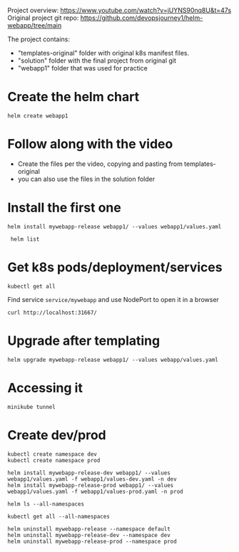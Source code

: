 
Project overview:  https://www.youtube.com/watch?v=jUYNS90nq8U&t=47s  
Original project git repo: https://github.com/devopsjourney1/helm-webapp/tree/main  

The project contains:
- "templates-original" folder with original k8s manifest files.
- "solution" folder with the final project from original git
- "webapp1" folder that was used for practice

# Create the helm chart
```
helm create webapp1
```

# Follow along with the video
- Create the files per the video, copying and pasting from templates-original
- you can also use the files in the solution folder

# Install the first one
```
helm install mywebapp-release webapp1/ --values webapp1/values.yaml
```

```shell
 helm list
```

# Get k8s pods/deployment/services

```shell
kubectl get all 
```

Find service `service/mywebapp` and use NodePort to open it in a browser

```shell
curl http://localhost:31667/
```

# Upgrade after templating
```
helm upgrade mywebapp-release webapp1/ --values webapp/values.yaml
```

# Accessing it
```
minikube tunnel
```

# Create dev/prod
```shell
kubectl create namespace dev
kubectl create namespace prod
```

```shell
helm install mywebapp-release-dev webapp1/ --values webapp1/values.yaml -f webapp1/values-dev.yaml -n dev
helm install mywebapp-release-prod webapp1/ --values webapp1/values.yaml -f webapp1/values-prod.yaml -n prod
```

```shell
helm ls --all-namespaces
```

```shell
kubectl get all --all-namespaces
```

```shell
helm uninstall mywebapp-release --namespace default
helm uninstall mywebapp-release-dev --namespace dev
helm uninstall mywebapp-release-prod --namespace prod
```

